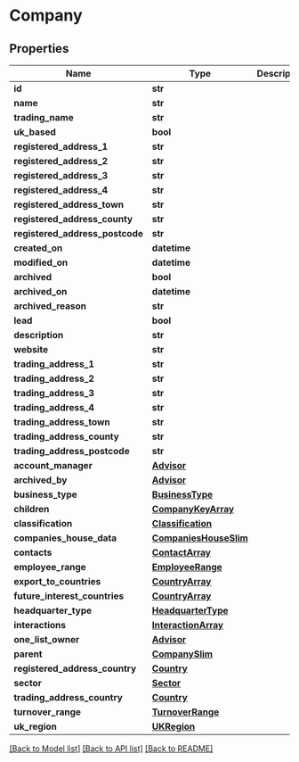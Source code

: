 # Company

## Properties
Name | Type | Description | Notes
------------ | ------------- | ------------- | -------------
**id** | **str** |  | [optional] 
**name** | **str** |  | 
**trading_name** | **str** |  | [optional] 
**uk_based** | **bool** |  | [optional] 
**registered_address_1** | **str** |  | 
**registered_address_2** | **str** |  | [optional] 
**registered_address_3** | **str** |  | [optional] 
**registered_address_4** | **str** |  | [optional] 
**registered_address_town** | **str** |  | 
**registered_address_county** | **str** |  | [optional] 
**registered_address_postcode** | **str** |  | [optional] 
**created_on** | **datetime** |  | [optional] 
**modified_on** | **datetime** |  | [optional] 
**archived** | **bool** |  | [optional] 
**archived_on** | **datetime** |  | [optional] 
**archived_reason** | **str** |  | [optional] 
**lead** | **bool** |  | [optional] 
**description** | **str** |  | [optional] 
**website** | **str** |  | [optional] 
**trading_address_1** | **str** |  | [optional] 
**trading_address_2** | **str** |  | [optional] 
**trading_address_3** | **str** |  | [optional] 
**trading_address_4** | **str** |  | [optional] 
**trading_address_town** | **str** |  | [optional] 
**trading_address_county** | **str** |  | [optional] 
**trading_address_postcode** | **str** |  | [optional] 
**account_manager** | [**Advisor**](Advisor.md) |  | [optional] 
**archived_by** | [**Advisor**](Advisor.md) |  | [optional] 
**business_type** | [**BusinessType**](BusinessType.md) |  | [optional] 
**children** | [**CompanyKeyArray**](CompanyKeyArray.md) |  | [optional] 
**classification** | [**Classification**](Classification.md) |  | [optional] 
**companies_house_data** | [**CompaniesHouseSlim**](CompaniesHouseSlim.md) |  | [optional] 
**contacts** | [**ContactArray**](ContactArray.md) |  | [optional] 
**employee_range** | [**EmployeeRange**](EmployeeRange.md) |  | [optional] 
**export_to_countries** | [**CountryArray**](CountryArray.md) |  | [optional] 
**future_interest_countries** | [**CountryArray**](CountryArray.md) |  | [optional] 
**headquarter_type** | [**HeadquarterType**](HeadquarterType.md) |  | [optional] 
**interactions** | [**InteractionArray**](InteractionArray.md) |  | [optional] 
**one_list_owner** | [**Advisor**](Advisor.md) |  | [optional] 
**parent** | [**CompanySlim**](CompanySlim.md) |  | [optional] 
**registered_address_country** | [**Country**](Country.md) |  | [optional] 
**sector** | [**Sector**](Sector.md) |  | [optional] 
**trading_address_country** | [**Country**](Country.md) |  | [optional] 
**turnover_range** | [**TurnoverRange**](TurnoverRange.md) |  | [optional] 
**uk_region** | [**UKRegion**](UKRegion.md) |  | [optional] 

[[Back to Model list]](../README.md#documentation-for-models) [[Back to API list]](../README.md#documentation-for-api-endpoints) [[Back to README]](../README.md)


